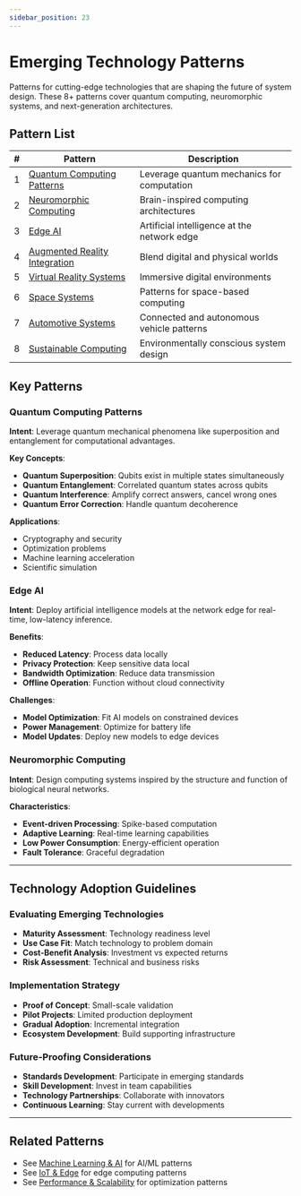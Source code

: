 ```yaml
---
sidebar_position: 23
---
```


# Emerging Technology Patterns

Patterns for cutting-edge technologies that are shaping the future of system design. These 8+ patterns cover quantum computing, neuromorphic systems, and next-generation architectures.

## Pattern List

| # | Pattern | Description |
|---|---------|-------------|
| 1 | [Quantum Computing Patterns](#quantum-computing-patterns) | Leverage quantum mechanics for computation |
| 2 | [Neuromorphic Computing](#neuromorphic-computing) | Brain-inspired computing architectures |
| 3 | [Edge AI](#edge-ai) | Artificial intelligence at the network edge |
| 4 | [Augmented Reality Integration](#augmented-reality-integration) | Blend digital and physical worlds |
| 5 | [Virtual Reality Systems](#virtual-reality-systems) | Immersive digital environments |
| 6 | [Space Systems](#space-systems) | Patterns for space-based computing |
| 7 | [Automotive Systems](#automotive-systems) | Connected and autonomous vehicle patterns |
| 8 | [Sustainable Computing](#sustainable-computing) | Environmentally conscious system design |

## Key Patterns

### Quantum Computing Patterns
**Intent**: Leverage quantum mechanical phenomena like superposition and entanglement for computational advantages.

**Key Concepts**:
- **Quantum Superposition**: Qubits exist in multiple states simultaneously
- **Quantum Entanglement**: Correlated quantum states across qubits
- **Quantum Interference**: Amplify correct answers, cancel wrong ones
- **Quantum Error Correction**: Handle quantum decoherence

**Applications**:
- Cryptography and security
- Optimization problems
- Machine learning acceleration
- Scientific simulation

### Edge AI
**Intent**: Deploy artificial intelligence models at the network edge for real-time, low-latency inference.

**Benefits**:
- **Reduced Latency**: Process data locally
- **Privacy Protection**: Keep sensitive data local
- **Bandwidth Optimization**: Reduce data transmission
- **Offline Operation**: Function without cloud connectivity

**Challenges**:
- **Model Optimization**: Fit AI models on constrained devices
- **Power Management**: Optimize for battery life
- **Model Updates**: Deploy new models to edge devices

### Neuromorphic Computing
**Intent**: Design computing systems inspired by the structure and function of biological neural networks.

**Characteristics**:
- **Event-driven Processing**: Spike-based computation
- **Adaptive Learning**: Real-time learning capabilities
- **Low Power Consumption**: Energy-efficient operation
- **Fault Tolerance**: Graceful degradation

---

## Technology Adoption Guidelines

### Evaluating Emerging Technologies
- **Maturity Assessment**: Technology readiness level
- **Use Case Fit**: Match technology to problem domain
- **Cost-Benefit Analysis**: Investment vs expected returns
- **Risk Assessment**: Technical and business risks

### Implementation Strategy
- **Proof of Concept**: Small-scale validation
- **Pilot Projects**: Limited production deployment
- **Gradual Adoption**: Incremental integration
- **Ecosystem Development**: Build supporting infrastructure

### Future-Proofing Considerations
- **Standards Development**: Participate in emerging standards
- **Skill Development**: Invest in team capabilities
- **Technology Partnerships**: Collaborate with innovators
- **Continuous Learning**: Stay current with developments

---

## Related Patterns
- See [Machine Learning & AI](./machine-learning-ai.md) for AI/ML patterns
- See [IoT & Edge](./iot-edge.md) for edge computing patterns
- See [Performance & Scalability](./performance-scalability.md) for optimization patterns 